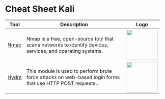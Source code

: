 # Cheat Sheet Kali

| Tool | Description   | Logo |
| ---- | ------------- | ----- |
| [Nmap](./tools/nmap.md) | Nmap is a free, open-source tool that scans networks to identify devices, services, and operating systems.| <img src="https://github.com/user-attachments/assets/92763e55-2b24-4fe6-960a-fdc501a994ac" width="100"/> |
| [Hydra](./tools/hydra.md) |  This module is used to perform brute force attacks on web-based login forms that use HTTP POST requests..| <img src="https://github.com/user-attachments/assets/660e5449-8bc5-4139-b825-2fee93276458" width="100"/> |



